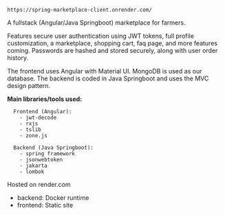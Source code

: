 ```
https://spring-marketplace-client.onrender.com/
```

A fullstack (Angular/Java Springboot) marketplace for farmers. 

Features secure user authentication using JWT tokens, full profile customization, a marketplace, shopping cart, faq page, and more features coming. Passwords are hashed and stored securely, along with user order history.

The frontend uses Angular with Material UI.
MongoDB is used as our database. 
The backend is coded in Java Springboot and uses the MVC design pattern. 


**Main libraries/tools used:**
```
  Frontend (Angular):
    - jwt-decode
    - rxjs
    - tslib
    - zone.js

  Backend (Java Springboot):
    - spring framework
    - jsonwebtoken 
    - jakarta
    - lombok
```

Hosted on render.com
  - backend: Docker runtime
  - frontend: Static site
